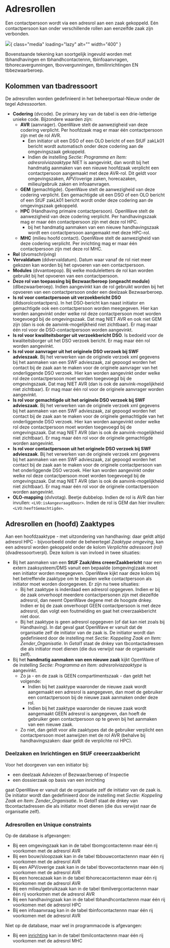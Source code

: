 # Adresrollen

Een contactpersoon wordt via een adresrol aan een zaak gekoppeld. Eén contactpersoon kan onder verschillende rollen aan eenzelfde zaak zijn verbonden.

![](applicatiebeheer/instellen_inrichten/adresrollen.png.png){ class="media" loading="lazy" alt="" width="400" }

Bovenstaande tekening kan soortgelijk ingevuld worden met tbhandhavingen en tbhandhcontactennn, tbinfoaanvragen, tbhorecavergunningen, tbovvergunningen, tbmilinrichtingen EN tbbezwaarberoep.

## Kolommen van tbadressoort

De adresrollen worden gedefinieerd in het beheerportaal-Nieuw onder de tegel *Adressoorten*.

- **Codering** (dvcode). De primary key van de tabel is een drie-letterige unieke code. Bijzondere waarden zijn:
  - **AVR** (aanvrager). OpenWave stelt de aanwezigheid van deze codering verplicht. Per hoofdzaak mag er maar één contactpersoon zijn met de rol AVR.
    - Een initiator uit een DSO of een OLO bericht of een StUF zakLk01 bericht wordt automatisch onder deze codering aan de omgevingszaak gekoppeld.
    - Indien de instelling *Sectie: Programma en Item: adresrolviazaaktype* NIET is aangevinkt, dan wordt bij het handmatig aanmaken van een nieuwe hoofdzaak verplicht een contactpersoon aangemaakt met deze AVR-rol. Dit geldt voor omgevingszaken, APV/overige zaken, horecazaken, milieu/gebruik zaken en infoaanvragen.
  - **GEM** (gemachtigde). OpenWave stelt de aanwezigheid van deze codering verplicht. Een gemachtigde uit een DSO of een OLO bericht of een StUF zakLk01 bericht wordt onder deze codering aan de omgevingszaak gekoppeld.
  - **HPC** (Handhaving primaire contactpersoon). OpenWave stelt de aanwezigheid van deze codering verplicht. Per handhavingszaak mag er maar één contactpersoon zijn met deze rol HPC.
    - bij het handmatig aanmaken van een nieuwe handhavingszaak wordt een contactpersoon aangemaakt met deze HPC-rol.
  - **MHC** (milieu hoofd contact). OpenWave stelt de aanwezigheid van deze codering verplicht. Per inrichting mag er maar één contactpersoon zijn met deze rol MHC.
- **Rol** (dvomschrijving)
- **Vervaldatum** (ddvervaldatum). Datum waar vanaf de rol niet meer gekozen kan worden bij het opvoeren van een contactpersoon.
- **Modules** (dvvantoepop). Bij welke moduleletters de rol kan worden gebruikt bij het opvoeren van een contactpersoon.
- **Deze rol van toepassing bij Bezwaar/beroep (ongeacht module)** (dlbezwaarberoep). Indien aangevinkt kan de rol gebruikt worden bij het opvoeren van een contactpersoon onder een deelzaak Bezwaarberoep.
- **Is rol voor contactpersoon uit verzoekbericht DSO** (dldsorolcontactpers). In het DSO-bericht kan naast initiator en gemachtigde ook een contactpersoon worden meegegeven. Hier kan worden aangevinkt onder welke rol deze contactpersoon moet worden toegevoegd bij de omgevingszaak. Dat mag NIET AVR en ook niet GEM zijn (dan is ook de aanvink-mogelijkheid niet zichtbaar). Er mag maar één rol voor de DSO-contactpersoon worden aangevinkt.
- **Is rol voor kwaliteitsborger uit verzoekbericht DSO**. Is bedoeld voor de kwaliteitsborger uit het DSO verzoek bericht. Er mag maar één rol worden aangevinkt.
- **Is rol voor aanvrager uit het originele DSO verzoek bij SWF advieszaak**. Bij het verwerken van de originele verzoek xml gegevens bij het aanmaken van een SWF advieszaak, zal gepoogd worden het contact bij de zaak aan te maken voor de originele aanvrager van het onderliggende DSO verzoek. Hier kan worden aangevinkt onder welke rol deze contactpersoon moet worden toegevoegd bij de omgevingszaak. Dat mag NIET AVR (dan is ook de aanvink-mogelijkheid niet zichtbaar). Er mag maar één rol voor de originele aanvrager worden aangevinkt.
- **Is rol voor gemachtigde uit het originele DSO verzoek bij SWF advieszaak**. Bij het verwerken van de originele verzoek xml gegevens bij het aanmaken van een SWF advieszaak, zal gepoogd worden het contact bij de zaak aan te maken voor de originele gemachtigde van het onderliggende DSO verzoek. Hier kan worden aangevinkt onder welke rol deze contactpersoon moet worden toegevoegd bij de omgevingszaak. Dat mag NIET AVR (dan is ook de aanvink-mogelijkheid niet zichtbaar). Er mag maar één rol voor de originele gemachtigde worden aangevinkt.
- **Is rol voor contactpersoon uit het originele DSO verzoek bij SWF advieszaak**. Bij het verwerken van de originele verzoek xml gegevens bij het aanmaken van een SWF advieszaak, zal gepoogd worden het contact bij de zaak aan te maken voor de originele contactpersoon van het onderliggende DSO verzoek. Hier kan worden aangevinkt onder welke rol deze contactpersoon moet worden toegevoegd bij de omgevingszaak. Dat mag NIET AVR (dan is ook de aanvink-mogelijkheid niet zichtbaar). Er mag maar één rol voor de originele contactpersoon worden aangevinkt.
- **OLO-mapping** (dvlvotag). Beetje dubbelop. Indien de rol is AVR dan hier invullen: `<LVO:isAangevraagdDoor>`. Indien de rol is GEM dan hier invullen: `<LVO:heeftGemachtigde>`.

## Adresrollen en (hoofd) Zaaktypes

Aan een hoofdzaaktype - met uitzondering van handhaving: daar geldt altijd adresrol HPC - bijvoorbeeld onder de beheertegel *Zaaktype omgeving*, kan een adresrol worden gekoppeld onder de kolom *Verplichte adressoort (rol)* (dvadressoortverpl). Deze kolom is van invloed in twee situaties:

  - Bij het aanmaken van een **StUF Zaak/dms creeerZaakbericht** naar een extern zaaksysteem/DMS vanuit een bepaalde (omgeving)zaak moet een initiator worden meegegeven. OpenWave kijkt naar deze kolom bij het betreffende zaaktype om te bepalen welke contactpersoon als initiator moet worden doorgegeven. Er zijn nu twee situaties:
    - Bij het zaaktype is inderdaad een adresrol opgegeven. Indien er bij de zaak onverhoopt meerdere contactpersonen zijn met diezelfde adresrol, dan neemt OpenWave degene met de hoogste dnkey. Indien er bij de zaak onverhoopt GEEN contactpersoon is met deze adresrol, dan volgt een foutmelding en gaat het creerzaakbericht niet door.
    - Bij het zaaktype is geen adresrol opgegeven (of dat kan niet zoals bij Handhaving). In dat geval gaat OpenWave er vanuit dat de organisatie zelf de initiator van de zaak is. De initiator wordt dan gedefinieerd door de instelling met *Sectie: Koppeling Zaak en Item: Zender_Organisatie*. In *Getal1* staat de dnkey van tbcontactadressen die als initiator moet dienen (die dus verwijst naar de organisatie zelf).
  - Bij het **handmatig aanmaken van een nieuwe zaak** kijkt OpenWave of de instelling *Sectie: Programma en Item: adresrolviazaaktype* is aangevinkt.
    - Zo ja - en de zaak is GEEN compartimentszaak -  dan geldt het volgende:
      - Indien bij het zaaktype waaronder de nieuwe zaak wordt aangemaakt een adresrol is aangegeven, dan moet de gebruiker een contactpersoon bij de nieuwe zaak aanmaken onder deze rol.
      - Indien bij het zaaktype waaronder de nieuwe zaak wordt aangemaakt GEEN adresrol is aangegeven, dan hoeft de gebruiker geen contactpersoon op te geven bij het aanmaken van een nieuwe zaak.
    - Zo niet, dan geldt voor alle zaaktypes dat de gebruiker verplicht een contactpersoon moet aanwijzen met de rol AVR (behalve bij handhavingszaken: daar geldt de verplichte rol HPC).

### Deelzaken en Inrichtingen en StUF creeerzaakbericht

Voor het doorgeven van een initiator bij:

  - een deelzaak Adviezen of Bezwaar/beroep of Inspectie
  - een dossierzaak op basis van een inrichting

gaat OpenWave er vanuit dat de organisatie zelf de initiator van de zaak is. De initiator wordt dan gedefinieerd door de instelling met *Sectie: Koppeling Zaak en Item: Zender_Organisatie*. In *Getal1* staat de dnkey van tbcontactadressen die als initiator moet dienen (die dus verwijst naar de organisatie zelf).

### Adresrollen en Unique constraints

Op de database is afgevangen:

  - Bij een omgevingzaak kan in de tabel tbomgcontactennn maar één rij voorkomen met de adresrol AVR
  - Bij een bouw/sloopzaak kan in de tabel tbbouwcontactennn maar één rij voorkomen met de adresrol AVR
  - Bij een APV/overige zaak kan in de tabel tbovwcontactennn maar één rij voorkomen met de adresrol AVR
  - Bij een horecazaak kan in de tabel tbhorecacontactennn maar één rij voorkomen met de adresrol AVR
  - Bij een milieu/gebruikzaak kan in de tabel tbmilvergcontactennn maar één rij voorkomen met de adresrol AVR
  - Bij een handhavingzaak kan in de tabel tbhandhcontactennn maar één rij voorkomen met de adresrol HPC
  - Bij een infoaanvraag kan in de tabel tbinfocontactennn maar één rij voorkomen met de adresrol AVR

Niet op de database, maar wel in programmacode is afgevangen:

  - Bij een [inrichting](/docs/instellen_inrichten.md) kan in de tabel tbmilcontactennn maar één rij voorkomen met de adresrol MHC
